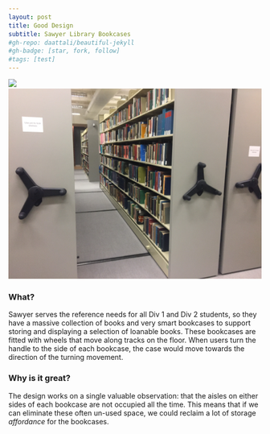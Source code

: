 ```yaml
---
layout: post
title: Good Design
subtitle: Sawyer Library Bookcases
#gh-repo: daattali/beautiful-jekyll
#gh-badge: [star, fork, follow]
#tags: [test]
---
```


![](/img/SawyerBookcases.JPG|50%)
![](/img/SawyerBookcases2.JPG)

### What?

Sawyer serves the reference needs for all Div 1 and Div 2 students, so they have a massive collection of books and very smart bookcases to support storing and displaying a selection of loanable books. These bookcases are fitted with wheels that move along tracks on the floor. When users turn the handle to the side of each bookcase, the case would move towards the direction of the turning movement.

### Why is it great?

The design works on a single valuable observation: that the aisles on either sides of each bookcase are not occupied all the time. This means that if we can eliminate these often un-used space, we could reclaim a lot of storage *affordance* for the bookcases.
